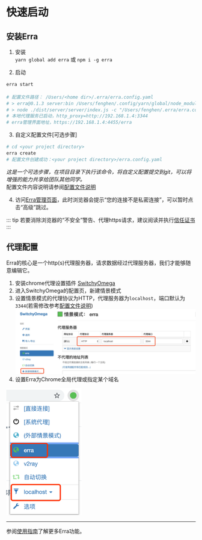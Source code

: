 # 快速启动

## 安装Erra
1. 安装  
`yarn global add erra` 或 `npm i -g erra`  

2. 启动
```sh
erra start

# 配置文件路径： /Users/<home dir>/.erra/erra.config.yaml
# > erra@0.1.3 server:bin /Users/fenghen/.config/yarn/global/node_modules/erra
# > node ./dist/server/server/index.js -c "/Users/fenghen/.erra/erra.config.yaml"
# 本地代理服务已启动，http_proxy=http://192.168.1.4:3344
# erra管理界面地址，https://192.168.1.4:4455/erra
```

3. 自定义配置文件[可选步骤]  
```sh
# cd <your project directory>
erra create
# 配置文件创建成功：<your project directory>/erra.config.yaml
```
*这是一个可选步骤，在项目目录下执行该命令，将自定义配置提交到git，可以将增强的能力共享给团队其他同学。*  
配置文件内容说明请参阅[配置文件说明](./config-desc)

4. 访问[Erra管理页面](https://localhost:4455/erra)，此时浏览器会提示“您的连接不是私密连接”，可以暂时点击“高级”跳过。  

::: tip
若要消除浏览器的“不安全”警告、代理https请求，建议阅读并执行[信任证书](./trust-ca)
:::

## 代理配置
Erra的核心是一个http(s)代理服务器，请求数据经过代理服务器，我们才能够随意编辑它。  
1. 安装chrome代理设置插件 [SwitchyOmega](https://chrome.google.com/webstore/detail/proxy-switchyomega/padekgcemlokbadohgkifijomclgjgif?hl=en-US)  
2. 进入SwitchyOmega的配置页，新建情景模式  
3. 设置情景模式的代理协议为HTTP，代理服务器为`localhost`，端口默认为`3344`(若需修改参考[配置文件说明](./config-desc))  
![switchomega](./assets/switchomega.png)
4. 设置Erra为Chrome全局代理或指定某个域名  
<img src="./assets/switchomega-setting.png" width="200">

-------

参阅[使用指南](./guide)了解更多Erra功能。  